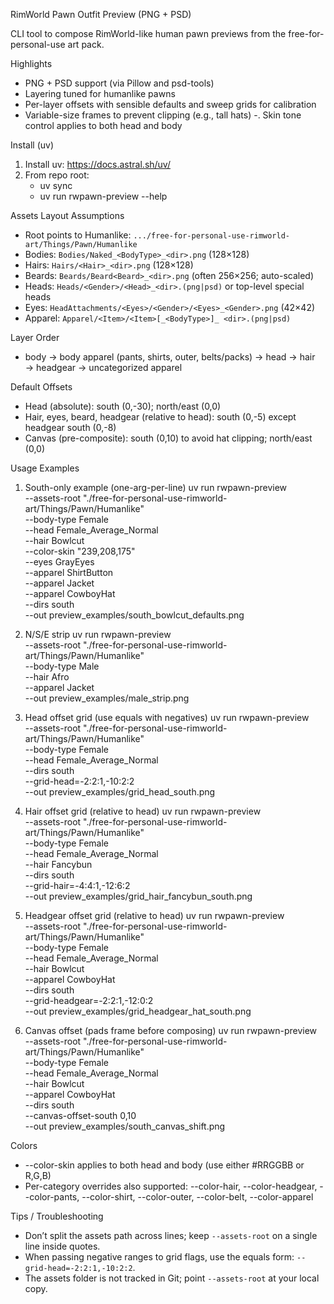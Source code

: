 RimWorld Pawn Outfit Preview (PNG + PSD)

CLI tool to compose RimWorld-like human pawn previews from the free-for-personal-use art pack.

Highlights
- PNG + PSD support (via Pillow and psd-tools)
- Layering tuned for humanlike pawns
- Per-layer offsets with sensible defaults and sweep grids for calibration
- Variable-size frames to prevent clipping (e.g., tall hats)
-. Skin tone control applies to both head and body

Install (uv)
1) Install uv: https://docs.astral.sh/uv/
2) From repo root:
   - uv sync
   - uv run rwpawn-preview --help

Assets Layout Assumptions
- Root points to Humanlike: `.../free-for-personal-use-rimworld-art/Things/Pawn/Humanlike`
- Bodies: `Bodies/Naked_<BodyType>_<dir>.png` (128×128)
- Hairs: `Hairs/<Hair>_<dir>.png` (128×128)
- Beards: `Beards/Beard<Beard>_<dir>.png` (often 256×256; auto-scaled)
- Heads: `Heads/<Gender>/<Head>_<dir>.(png|psd)` or top-level special heads
- Eyes: `HeadAttachments/<Eyes>/<Gender>/<Eyes>_<Gender>.png` (42×42)
- Apparel: `Apparel/<Item>/<Item>[_<BodyType>]_ <dir>.(png|psd)`

Layer Order
- body → body apparel (pants, shirts, outer, belts/packs) → head → hair → headgear → uncategorized apparel

Default Offsets
- Head (absolute): south (0,-30); north/east (0,0)
- Hair, eyes, beard, headgear (relative to head): south (0,-5) except headgear south (0,-8)
- Canvas (pre-composite): south (0,10) to avoid hat clipping; north/east (0,0)

Usage Examples

1) South-only example (one-arg-per-line)
uv run rwpawn-preview \
  --assets-root "./free-for-personal-use-rimworld-art/Things/Pawn/Humanlike" \
  --body-type Female \
  --head Female_Average_Normal \
  --hair Bowlcut \
  --color-skin "239,208,175" \
  --eyes GrayEyes \
  --apparel ShirtButton \
  --apparel Jacket \
  --apparel CowboyHat \
  --dirs south \
  --out preview_examples/south_bowlcut_defaults.png

2) N/S/E strip
uv run rwpawn-preview \
  --assets-root "./free-for-personal-use-rimworld-art/Things/Pawn/Humanlike" \
  --body-type Male \
  --hair Afro \
  --apparel Jacket \
  --out preview_examples/male_strip.png

3) Head offset grid (use equals with negatives)
uv run rwpawn-preview \
  --assets-root "./free-for-personal-use-rimworld-art/Things/Pawn/Humanlike" \
  --body-type Female \
  --head Female_Average_Normal \
  --dirs south \
  --grid-head=-2:2:1,-10:2:2 \
  --out preview_examples/grid_head_south.png

4) Hair offset grid (relative to head)
uv run rwpawn-preview \
  --assets-root "./free-for-personal-use-rimworld-art/Things/Pawn/Humanlike" \
  --body-type Female \
  --head Female_Average_Normal \
  --hair Fancybun \
  --dirs south \
  --grid-hair=-4:4:1,-12:6:2 \
  --out preview_examples/grid_hair_fancybun_south.png

5) Headgear offset grid (relative to head)
uv run rwpawn-preview \
  --assets-root "./free-for-personal-use-rimworld-art/Things/Pawn/Humanlike" \
  --body-type Female \
  --head Female_Average_Normal \
  --hair Bowlcut \
  --apparel CowboyHat \
  --dirs south \
  --grid-headgear=-2:2:1,-12:0:2 \
  --out preview_examples/grid_headgear_hat_south.png

6) Canvas offset (pads frame before composing)
uv run rwpawn-preview \
  --assets-root "./free-for-personal-use-rimworld-art/Things/Pawn/Humanlike" \
  --body-type Female \
  --head Female_Average_Normal \
  --hair Bowlcut \
  --apparel CowboyHat \
  --dirs south \
  --canvas-offset-south 0,10 \
  --out preview_examples/south_canvas_shift.png

Colors
- --color-skin applies to both head and body (use either #RRGGBB or R,G,B)
- Per-category overrides also supported: --color-hair, --color-headgear, --color-pants, --color-shirt, --color-outer, --color-belt, --color-apparel

Tips / Troubleshooting
- Don’t split the assets path across lines; keep `--assets-root` on a single line inside quotes.
- When passing negative ranges to grid flags, use the equals form: `--grid-head=-2:2:1,-10:2:2`.
- The assets folder is not tracked in Git; point `--assets-root` at your local copy.
